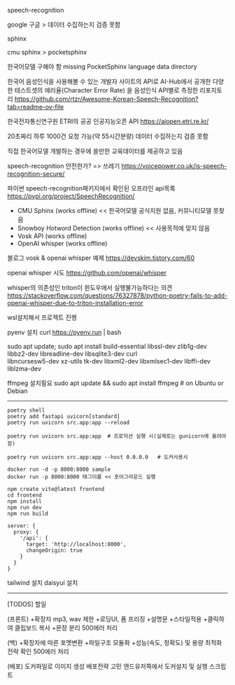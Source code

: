 speech-recognition

google
구글 > 데이터 수집하는지 검증 못함

sphinx

cmu sphinx > pocketsphinx

한국어모델 구해야 함
missing PocketSphinx language data directory


한국어 음성인식을 사용해볼 수 있는 개발자 사이트의 API로 AI-Hub에서 공개한 다양한 테스트셋의 에러율(Character Error Rate) 을 음성인식 API별로 측정한 리포지토리
https://github.com/rtzr/Awesome-Korean-Speech-Recognition?tab=readme-ov-file


한국전자통신연구원 ETRI의 공공 인공지능오픈 API
https://aiopen.etri.re.kr/

20초짜리 하루 1000건 요청 가능(약 55시간분량)
데이터 수집하는지 검증 못함

직접 한국어모델 개발하는 경우에 쓸만한 교육데이터를 제공하고 있음


speech-recognition 안전한가? => 쓰레기
https://voicepower.co.uk/is-speech-recognition-secure/


파이썬 speech-recognition패키지에서 확인된 오프라인 api목록
https://pypi.org/project/SpeechRecognition/

- CMU Sphinx (works offline) << 한국어모델 공식지원 없음, 커뮤니티모델 못찾음
- Snowboy Hotword Detection (works offline) << 사용목적에 맞지 않음
- Vosk API (works offline)
- OpenAI whisper (works offline)

블로그 vosk & openai whisper 예제
https://devskim.tistory.com/60

openai whisper 시도
https://github.com/openai/whisper

whisper의 의존성인 triton이 윈도우에서 실행불가능하다는 의견
https://stackoverflow.com/questions/76327878/python-poetry-fails-to-add-openai-whisper-due-to-triton-installation-error

wsl설치해서 프로젝트 진행

pyenv 설치
curl https://pyenv.run | bash

sudo apt update; sudo apt install build-essential libssl-dev zlib1g-dev \
libbz2-dev libreadline-dev libsqlite3-dev curl \
libncursesw5-dev xz-utils tk-dev libxml2-dev libxmlsec1-dev libffi-dev liblzma-dev

ffmpeg 설치필요
sudo apt update && sudo apt install ffmpeg    # on Ubuntu or Debian



---

```
poetry shell
poetry add fastapi uvicorn[standard]
poetry run uvicorn src.app:app --reload

poetry run uvicorn src.app:app  # 프로덕션 실행 시(실제로는 gunicorn에 올려야 함)

poetry run uvicorn src.app:app --host 0.0.0.0   # 도커사용시

docker run -d -p 8000:8000 sample
docker run -p 8000:8000 태그이름 << 포어그라운드 실행
```


```
npm create vite@latest frontend
cd frontend
npm install
npm run dev
npm run build

server: {
  proxy: {
    '/api': {
      target: 'http://localhost:8000',
      changeOrigin: true
    }
  }
}
```

tailwind 설치
daisyui 설치

---

[TODOS] 할일

(프론트)
+확장자 mp3, wav 제한
+로딩UI, 폼 프리징
+설명문
+스타일적용
+클릭하여 클립보드 복사
+문장 분리
500에러 처리

(백)
+확장자에 따른 포멧변환
+파일구조 모듈화
+성능(속도, 정확도) 및 용량 최적화 전략 확인
500에러 처리

(배포)
도커파일로 이미지 생성
배포전략 고민
엔드유저쪽에서 도커설치 및 실행 스크립트
